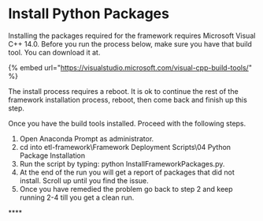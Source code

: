 # Install Python Packages

Installing the packages required for the framework requires Microsoft Visual C++ 14.0. Before you run the process below, make sure you have that build tool. You can download it at.

{% embed url="https://visualstudio.microsoft.com/visual-cpp-build-tools/" %}

The install process requires a reboot. It is ok to continue the rest of the framework installation process, reboot, then come back and finish up this step.

Once you have the build tools installed. Proceed with the following steps.

1. Open Anaconda Prompt as administrator.
2. cd into etl-framework\Framework Deployment Scripts\04 Python Package Installation
3. Run the script by typing: python InstallFrameworkPackages.py.
4. At the end of the run you will get a report of packages that did not install. Scroll up until you find the issue.
5. Once you have remedied the problem go back to step 2 and keep running 2-4 till you get a clean run.

\*\*\*\*

